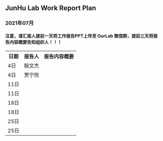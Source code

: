 
## JunHu Lab Work Report Plan

### 2021年07月



#### 注意，请汇报人提前一天将工作报告PPT上传至 OurLab 微信群，提前三天将报告内容概要告知组织人！！！
<html>
<body>

<table>
  <tr>
    <th>日期</th>
    <th>报告人</th>
    <th>报告内容概要</th>    
  </tr>
  
  
   <tr>
    <td>4日</td>
    <td>殷文杰</td>
    <td></td>
  </tr>
  <tr>
    <td>4日</td>
    <td>贾宁欣</td>
    <td></td>
  </tr>

  
  <tr>
    <td>11日</td>
    <td></td>
    <td></td>
  </tr>
  <tr>
    <td>11日</td>
    <td></td>
    <td></td>
  </tr>
  
  
  <tr>
    <td>18日</td>
    <td></td>
    <td></td>
  </tr>
   <tr>
    <td>18日</td>
    <td></td>
    <td></td>
  </tr>
  
  
  <tr>
    <td>25日</td>
    <td></td>
    <td></td>
  </tr>
  <tr>
    <td>25日</td>
    <td></td>
    <td></td>
  </tr>
  

  
  
</table>
</body>
</html>

